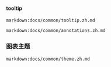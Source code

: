 #### tooltip

`markdown:docs/common/tooltip.zh.md`

<!-- #### annotations -->

`markdown:docs/common/annotations.zh.md`

### 图表主题

`markdown:docs/common/theme.zh.md`
